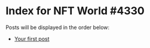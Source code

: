 # Index for NFT World #4330
Posts will be displayed in the order below:

- [Your first post](./001-first.md)


